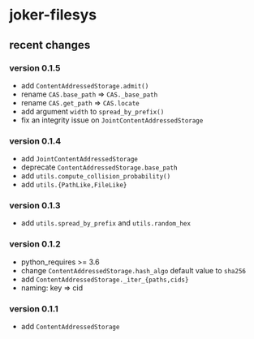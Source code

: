 joker-filesys
=============

recent changes
--------------

### version 0.1.5

- add `ContentAddressedStorage.admit()`
- rename `CAS.base_path` => `CAS._base_path`
- rename `CAS.get_path` => `CAS.locate`
- add argument `width` to `spread_by_prefix()`
- fix an integrity issue on `JointContentAddressedStorage`

### version 0.1.4

- add `JointContentAddressedStorage`
- deprecate `ContentAddressedStorage.base_path`
- add `utils.compute_collision_probability()`
- add `utils.{PathLike,FileLike}`

### version 0.1.3

- add `utils.spread_by_prefix` and `utils.random_hex`

### version 0.1.2

- python_requires >= 3.6
- change `ContentAddressedStorage.hash_algo` default value to `sha256`
- add `ContentAddressedStorage._iter_{paths,cids}`
- naming: key => cid

### version 0.1.1

- add `ContentAddressedStorage`
